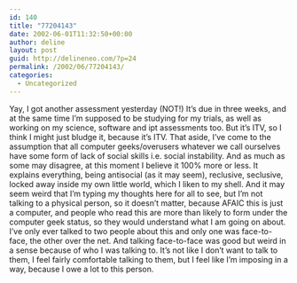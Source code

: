```yaml
---
id: 140
title: "77204143"
date: 2002-06-01T11:32:50+00:00
author: deline
layout: post
guid: http://delineneo.com/?p=24
permalink: /2002/06/77204143/
categories:
  - Uncategorized
---
```

Yay, I got another assessment yesterday (NOT!) It&#8217;s due in three weeks, and at the same time I&#8217;m supposed to be studying for my trials, as well as working on my science, software and ipt assessments too. But it&#8217;s ITV, so I think I might just bludge it, because it&#8217;s ITV. That aside, I&#8217;ve come to the assumption that all computer geeks/overusers whatever we call ourselves have some form of lack of social skills i.e. social instability. And as much as some may disagree, at this moment I believe it 100% more or less. It explains everything, being antisocial (as it may seem), reclusive, seclusive, locked away inside my own little world, which I liken to my shell. And it may seem weird that I&#8217;m typing my thoughts here for all to see, but I&#8217;m not talking to a physical person, so it doesn&#8217;t matter, because AFAIC this is just a computer, and people who read this are more than likely to form under the computer geek status, so they would understand what I am going on about. I&#8217;ve only ever talked to two people about this and only one was face-to-face, the other over the net. And talking face-to-face was good but weird in a sense because of who I was talking to. It&#8217;s not like I don&#8217;t want to talk to them, I feel fairly comfortable talking to them, but I feel like I&#8217;m imposing in a way, because I owe a lot to this person.
